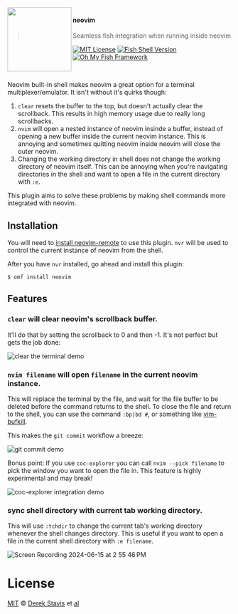 <img src="https://cdn.rawgit.com/oh-my-fish/oh-my-fish/e4f1c2e0219a17e2c748b824004c8d0b38055c16/docs/logo.svg" align="left" width="144px" height="144px"/>

#### neovim
>Seamless fish integration when running inside neovim

[![MIT License](https://img.shields.io/badge/license-MIT-007EC7.svg?style=flat-square)](/LICENSE)
[![Fish Shell Version](https://img.shields.io/badge/fish-v2.2.0-007EC7.svg?style=flat-square)](https://fishshell.com)
[![Oh My Fish Framework](https://img.shields.io/badge/Oh%20My%20Fish-Framework-007EC7.svg?style=flat-square)](https://www.github.com/oh-my-fish/oh-my-fish)

<br/>


Neovim built-in shell makes neovim a great option for a terminal
multiplexer/emulator. It isn't without it's quirks though:

1. `clear` resets the buffer to the top, but doesn't actually clear
   the scrollback. This results in high memory usage due to really
   long scrollbacks.
3. `nvim` will open a nested instance of neovim insinde a buffer,
   instead of opening a new buffer inside the current neovim instance.
   This is annoying and sometimes quitting neovim inside neovim will
   close the outer neovim.
5. Changing the working directory in shell does not change the working
   directory of neovim itself. This can be annoying when you're navigating
   directories in the shell and want to open a file in the current
   directory with `:e`.

This plugin aims to solve these problems by making shell commands more
integrated with neovim.

## Installation

You will need to [install neovim-remote](https://github.com/mhinz/neovim-remote/blob/master/INSTALLATION.md)
to use this plugin. `nvr` will be used to control the current instance of
neovim from the shell.

After you have `nvr` installed, go ahead and install this plugin:

```fish
$ omf install neovim
```

## Features

### `clear` will clear neovim's scrollback buffer.

It'll do that by setting the scrollback to 0 and then -1. It's not perfect
but gets the job done:

![clear the terminal demo](https://github.com/derekstavis/fish-neovim/assets/1611639/e9392cd5-0377-479d-94ea-b52031916e31)

### `nvim filename` will open `filename` in the current neovim instance.

This will replace the terminal by the file, and wait for the file buffer
to be deleted before the command returns to the shell. To close the file
and return to the shell, you can use the command `:bp|bd #`, or
something like [vim-bufkill](https://github.com/qpkorr/vim-bufkill).

This makes the `git commit` workflow a breeze:

![git commit demo](https://github.com/derekstavis/fish-neovim/assets/1611639/db40bfcf-ba05-4600-95d3-07f057069259)

Bonus point: If you use `coc-explorer` you can call `nvim --pick filename`
to pick the window you want to open the file in. This feature is highly
experimental and may break!

![coc-explorer integration demo](https://github.com/derekstavis/fish-neovim/assets/1611639/a2b91263-094e-44ca-8066-14412aea67e2)

### sync shell directory with current tab working directory.

This will use `:tchdir` to change the current tab's working directory
whenever the shell changes directory. This is useful if you want to open
a file in the current shell directory with `:e filename`.

![Screen Recording 2024-06-15 at 2 55 46 PM](https://github.com/derekstavis/fish-neovim/assets/1611639/7a113a00-016d-4e1e-bd86-8e4ce3f31dff)

# License

[MIT][mit] © [Derek Stavis][author] et [al][contributors]

[neovim-remote]:  https://github.com/mhinz/neovim-remote

[mit]:            https://opensource.org/licenses/MIT
[author]:         https://github.com/{{USER}}
[contributors]:   https://github.com/{{USER}}/plugin-neovim/graphs/contributors
[omf-link]:       https://www.github.com/oh-my-fish/oh-my-fish

[license-badge]:  https://img.shields.io/badge/license-MIT-007EC7.svg?style=flat-square
